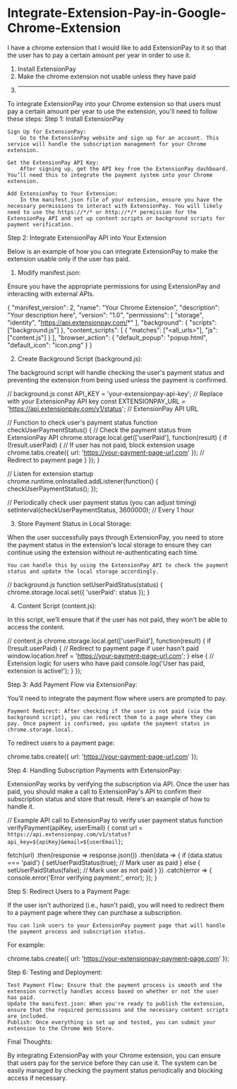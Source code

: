 # Integrate-Extension-Pay-in-Google-Chrome-Extension
I have a chrome extension that I would like to add ExtensionPay to it so that the user has to pay a certain amount per year in order to use it.

1. Install ExtensionPay
2. Make the chrome extension not usable unless they have paid
3. ------------
To integrate ExtensionPay into your Chrome extension so that users must pay a certain amount per year to use the extension, you'll need to follow these steps:
Step 1: Install ExtensionPay

    Sign Up for ExtensionPay:
        Go to the ExtensionPay website and sign up for an account. This service will handle the subscription management for your Chrome extension.

    Get the ExtensionPay API Key:
        After signing up, get the API key from the ExtensionPay dashboard. You’ll need this to integrate the payment system into your Chrome extension.

    Add ExtensionPay to Your Extension:
        In the manifest.json file of your extension, ensure you have the necessary permissions to interact with ExtensionPay. You will likely need to use the https://*/* or http://*/* permission for the ExtensionPay API and set up content scripts or background scripts for payment verification.

Step 2: Integrate ExtensionPay API into Your Extension

Below is an example of how you can integrate ExtensionPay to make the extension usable only if the user has paid.
1. Modify manifest.json:

Ensure you have the appropriate permissions for using ExtensionPay and interacting with external APIs.

{
  "manifest_version": 2,
  "name": "Your Chrome Extension",
  "description": "Your description here",
  "version": "1.0",
  "permissions": [
    "storage",
    "identity",
    "https://api.extensionpay.com/*"
  ],
  "background": {
    "scripts": ["background.js"]
  },
  "content_scripts": [
    {
      "matches": ["<all_urls>"],
      "js": ["content.js"]
    }
  ],
  "browser_action": {
    "default_popup": "popup.html",
    "default_icon": "icon.png"
  }
}

2. Create Background Script (background.js):

The background script will handle checking the user's payment status and preventing the extension from being used unless the payment is confirmed.

// background.js
const API_KEY = 'your-extensionpay-api-key'; // Replace with your ExtensionPay API key
const EXTENSIONPAY_URL = 'https://api.extensionpay.com/v1/status'; // ExtensionPay API URL

// Function to check user's payment status
function checkUserPaymentStatus() {
  // Check the payment status from ExtensionPay API
  chrome.storage.local.get(['userPaid'], function(result) {
    if (!result.userPaid) {
      // If user has not paid, block extension usage
      chrome.tabs.create({ url: 'https://your-payment-page-url.com' }); // Redirect to payment page
    }
  });
}

// Listen for extension startup
chrome.runtime.onInstalled.addListener(function() {
  checkUserPaymentStatus();
});

// Periodically check user payment status (you can adjust timing)
setInterval(checkUserPaymentStatus, 3600000); // Every 1 hour

3. Store Payment Status in Local Storage:

When the user successfully pays through ExtensionPay, you need to store the payment status in the extension's local storage to ensure they can continue using the extension without re-authenticating each time.

    You can handle this by using the ExtensionPay API to check the payment status and update the local storage accordingly.

// background.js
function setUserPaidStatus(status) {
  chrome.storage.local.set({ 'userPaid': status });
}

4. Content Script (content.js):

In this script, we’ll ensure that if the user has not paid, they won't be able to access the content.

// content.js
chrome.storage.local.get(['userPaid'], function(result) {
  if (!result.userPaid) {
    // Redirect to payment page if user hasn't paid
    window.location.href = 'https://your-payment-page-url.com';
  } else {
    // Extension logic for users who have paid
    console.log('User has paid, extension is active!');
  }
});

Step 3: Add Payment Flow via ExtensionPay:

You’ll need to integrate the payment flow where users are prompted to pay.

    Payment Redirect: After checking if the user is not paid (via the background script), you can redirect them to a page where they can pay. Once payment is confirmed, you update the payment status in chrome.storage.local.

To redirect users to a payment page:

chrome.tabs.create({ url: 'https://your-payment-page-url.com' });

Step 4: Handling Subscription Payments with ExtensionPay:

ExtensionPay works by verifying the subscription via API. Once the user has paid, you should make a call to ExtensionPay's API to confirm their subscription status and store that result. Here's an example of how to handle it.

// Example API call to ExtensionPay to verify user payment status
function verifyPayment(apiKey, userEmail) {
  const url = `https://api.extensionpay.com/v1/status?api_key=${apiKey}&email=${userEmail}`;
  
  fetch(url)
    .then(response => response.json())
    .then(data => {
      if (data.status === 'paid') {
        setUserPaidStatus(true); // Mark user as paid
      } else {
        setUserPaidStatus(false); // Mark user as not paid
      }
    })
    .catch(error => {
      console.error('Error verifying payment:', error);
    });
}

Step 5: Redirect Users to a Payment Page:

If the user isn't authorized (i.e., hasn't paid), you will need to redirect them to a payment page where they can purchase a subscription.

    You can link users to your ExtensionPay payment page that will handle the payment process and subscription status.

For example:

chrome.tabs.create({
  url: 'https://your-extensionpay-payment-page.com'
});

Step 6: Testing and Deployment:

    Test Payment Flow: Ensure that the payment process is smooth and the extension correctly handles access based on whether or not the user has paid.
    Update the manifest.json: When you're ready to publish the extension, ensure that the required permissions and the necessary content scripts are included.
    Publish: Once everything is set up and tested, you can submit your extension to the Chrome Web Store.

Final Thoughts:

By integrating ExtensionPay with your Chrome extension, you can ensure that users pay for the service before they can use it. The system can be easily managed by checking the payment status periodically and blocking access if necessary.
